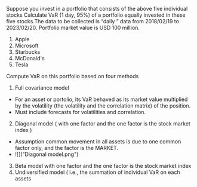 Suppose you invest in a portfolio that consists of the above five individual stocks Calculate VaR (1 day, 95%) of a portfolio equally invested in these five stocks.The data to be collected is “daily ” data from 2018/02/19 to 2023/02/20. Portfolio market value is USD 100 million.
1. Apple
2. Microsoft
3. Starbucks
4. McDonald's
5. Tesla

 Compute VaR on this portfolio based on four methods
1. Full covariance model 
* For an asset or portolio, its VaR behaved as its market value multiplied by the volatility (the volatility and the correlation matrix) of the position.
* Must include forecasts for volatilities and correlation.
2. Diagonal model ( with one factor and the one factor is the stock market index )
* Assumption common movement in all assets is due to one common factor only, and the factor is the MARKET.
* ![]("Diagonal model.png")
3. Beta model with one factor and the one factor is the stock market index 
4. Undiversified model ( i.e., the summation of individual VaR on each assets 
